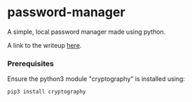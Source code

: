 # password-manager
A simple, local password manager made using python.

A link to the writeup [here](WRITEUP.md).

### Prerequisites
Ensure the python3 module "cryptography" is installed using:

```
pip3 install cryptography
```
